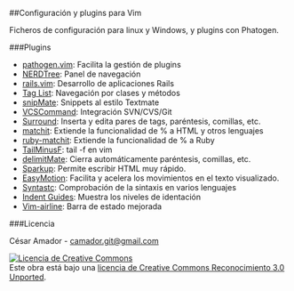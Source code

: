 ##Configuración y plugins para Vim

Ficheros de configuración para linux y Windows, y plugins con Phatogen.

###Plugins

- [pathogen.vim](http://www.vim.org/scripts/script.php?script_id=2332): Facilita la gestión de plugins
- [NERDTree](http://www.vim.org/scripts/script.php?script_id=1658): Panel de navegación
- [rails.vim](http://www.vim.org/scripts/script.php?script_id=1567): Desarrollo de aplicaciones Rails
- [Tag List](http://www.vim.org/scripts/script.php?script_id=273): Navegación por clases y métodos
- [snipMate](http://www.vim.org/scripts/script.php?script_id=2540): Snippets al estilo Textmate
- [VCSCommand](http://www.vim.org/scripts/script.php?script_id=90): Integración SVN/CVS/Git
- [Surround](http://www.vim.org/scripts/script.php?script_id=1697): Inserta y edita pares de tags, paréntesis, comillas, etc.
- [matchit](http://www.vim.org/scripts/script.php?script_id=290): Extiende la funcionalidad de % a HTML y otros lenguajes
- [ruby-matchit](http://www.vim.org/scripts/script.php?script_id=290): Extiende la funcionalidad de % a Ruby
- [TailMinusF](http://www.vim.org/scripts/script.php?script_id=1374): tail -f en vim
- [delimitMate](http://www.vim.org/scripts/script.php?script_id=2754): Cierra automáticamente paréntesis, comillas, etc.
- [Sparkup](https://github.com/rstacruz/sparkup): Permite escribir HTML muy rápido.
- [EasyMotion](http://www.vim.org/scripts/script.php?script_id=3526): Facilita y acelera los movimientos en el texto visualizado. 
- [Syntastc](https://github.com/scrooloose/syntastic): Comprobación de la sintaxis en varios lenguajes
- [Indent Guides](https://github.com/nathanaelkane/vim-indent-guides): Muestra los niveles de identación
- [Vim-airline](https://github.com/bling/vim-airline): Barra de estado mejorada

###Licencia

César Amador - camador.git@gmail.com 

<a rel="license" href="http://creativecommons.org/licenses/by/3.0/deed.es_ES"><img alt="Licencia de Creative Commons" style="border-width:0" src="http://i.creativecommons.org/l/by/3.0/88x31.png" /></a><br />
Este obra está bajo una <a rel="license" href="http://creativecommons.org/licenses/by/3.0/deed.es_ES">licencia de Creative Commons Reconocimiento 3.0 Unported</a>.

[franlu]: https://github.com/franlu
